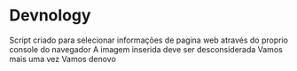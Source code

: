 # Devnology
Script criado para selecionar informações de pagina web através do proprio console do navegador
A imagem inserida deve ser desconsiderada
Vamos mais uma vez
Vamos denovo
